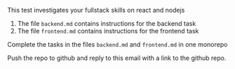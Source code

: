 This test investigates your fullstack skills on react and nodejs

1. The file `backend.md` contains instructions for the backend task
2. The file `frontend.md` contains instructions for the frontend task

Complete the tasks in the files `backend.md` and `frontend.md` in one monorepo

Push the repo to github and reply to this email with a link to the github repo.
